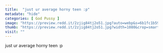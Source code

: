 ```yaml
---
title:  "just ur average horny teen :p"
metadate: "hide"
categories: [ God Pussy ]
image: "https://preview.redd.it/2zjig84tj2o51.jpg?auto=webp&s=6b1fc1b598c62321beee57692f7db7f7b7e40357"
thumb: "https://preview.redd.it/2zjig84tj2o51.jpg?width=1080&crop=smart&auto=webp&s=8fcc93decc9a2e86636624e60e9cc8de5ec49f8d"
visit: ""
---
```

just ur average horny teen :p
